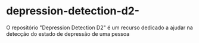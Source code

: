 # depression-detection-d2-
O repositório "Depression Detection D2" é um recurso dedicado a ajudar na detecção do estado de depressão de uma pessoa
